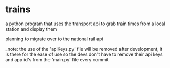 # trains

a python program that uses the transport api to grab train times from a local station and display them 


planning to migrate over to the national rail api


_note: the use of the 'apiKeys.py' file will be removed after development, it is there for the ease of use so the devs don't have to remove their api keys and app id's from the 'main.py' file every commit
